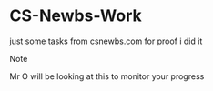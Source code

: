# CS-Newbs-Work
just some tasks from csnewbs.com for proof i did it

> [!Note]
Mr O will be looking at this to monitor your progress

